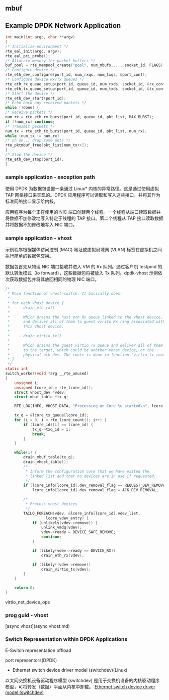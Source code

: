## mbuf

## Example DPDK Network Application
```c
int main(int argc, char **argv)
{
/* Initialize environment */
rte_eal_init(argc, argv);
rte_eal_pci_probe();
/* Allocate memory for packet buffers */
buf_pool = rte_mempool_create("pool", num_mbufs,..., socket_id, FLAGS);
/* Configure device */
rte_eth_dev_configure(port_id, num_rxqs, num_txqs, &port_conf);
/* Configure device Rx/Tx queues */
rte_eth_rx_queue_setup(port_id, queue_id, num_rxds, socket_id, &rx_conf, buf_pool);
rte_eth_tx_queue_setup(port_id, queue_id, num_txds, socket_id, &tx_conf);
/* Start the device */
rte_eth_dev_start(port_id);
/* Echo back any received packets */
while (!done) {
/* Receive packets */
num_rx = rte_eth_rx_burst(port_id, queue_id, pkt_list, MAX_BURST);
if (!num_rx) continue;
/* Transmit packets */
num_tx = rte_eth_tx_burst(port_id, queue_id, pkt_list, num_rx);
while (num_tx != num_rx)
/* uh oh... drop some pkts */
rte_pktmbuf_free(pkt_list[num_tx++]);
}
/* Stop the device */
rte_eth_dev_stop(port_id);
}
```

### sample application - exception path
使用 DPDK 为数据包设置一条通过 Linux* 内核的异常路径。这是通过使用虚拟 TAP 网络接口来实现的。DPDK 应用程序可以读取和写入这些接口，并将其作为标准网络接口显示给内核。

应用程序为每个正在使用的 NIC 端口创建两个线程。一个线程从端口读取数据并将数据不加修改地写入特定于线程的 TAP 接口。第二个线程从 TAP 接口读取数据并将数据不加修改地写入 NIC 端口。

### sample application - vhost

示例程序根据媒体访问控制 (MAC) 地址或虚拟局域网 (VLAN) 标签在虚拟机之间执行简单的数据包交换。

数据包首先从物理 NIC 端口接收并进入 VM 的 Rx 队列。通过客户机 testpmd 的默认转发模式（io forward），这些数据包将被放入 Tx 队列。dpdk-vhost 示例依次获取数据包并将其放回相同的物理 NIC 端口。

```c
/*
 * Main function of vhost-switch. It basically does:
 *
 * for each vhost device {
 *    - drain_eth_rx()
 *
 *      Which drains the host eth Rx queue linked to the vhost device,
 *      and deliver all of them to guest virito Rx ring associated with
 *      this vhost device.
 *
 *    - drain_virtio_tx()
 *
 *      Which drains the guest virtio Tx queue and deliver all of them
 *      to the target, which could be another vhost device, or the
 *      physical eth dev. The route is done in function "virtio_tx_route".
 * }
 */
static int
switch_worker(void *arg __rte_unused)
{
	unsigned i;
	unsigned lcore_id = rte_lcore_id();
	struct vhost_dev *vdev;
	struct mbuf_table *tx_q;

	RTE_LOG(INFO, VHOST_DATA, "Processing on Core %u started\n", lcore_id);

	tx_q = &lcore_tx_queue[lcore_id];
	for (i = 0; i < rte_lcore_count(); i++) {
		if (lcore_ids[i] == lcore_id) {
			tx_q->txq_id = i;
			break;
		}
	}

	while(1) {
		drain_mbuf_table(tx_q);
		drain_vhost_table();
		/*
		 * Inform the configuration core that we have exited the
		 * linked list and that no devices are in use if requested.
		 */
		if (lcore_info[lcore_id].dev_removal_flag == REQUEST_DEV_REMOVAL)
			lcore_info[lcore_id].dev_removal_flag = ACK_DEV_REMOVAL;

		/*
		 * Process vhost devices
		 */
		TAILQ_FOREACH(vdev, &lcore_info[lcore_id].vdev_list,
			      lcore_vdev_entry) {
			if (unlikely(vdev->remove)) {
				unlink_vmdq(vdev);
				vdev->ready = DEVICE_SAFE_REMOVE;
				continue;
			}

			if (likely(vdev->ready == DEVICE_RX))
				drain_eth_rx(vdev);

			if (likely(!vdev->remove))
				drain_virtio_tx(vdev);
		}
	}

	return 0;
}
```

virtio_net_device_ops

### prog guid - vhost
[async vhost](async vhost.md)


### Switch Representation within DPDK Applications
E-Switch representation offload

port representors(DPDK)

- Ethernet switch device driver model (switchdev)(Linux)

以太网交换机设备驱动程序模型 (switchdev) 是用于交换机设备的内核驱动程序模型，可将转发（数据）平面从内核中卸载。
[Ethernet switch device driver model (switchdev)](https://www.kernel.org/doc/Documentation/networking/switchdev.txt)

